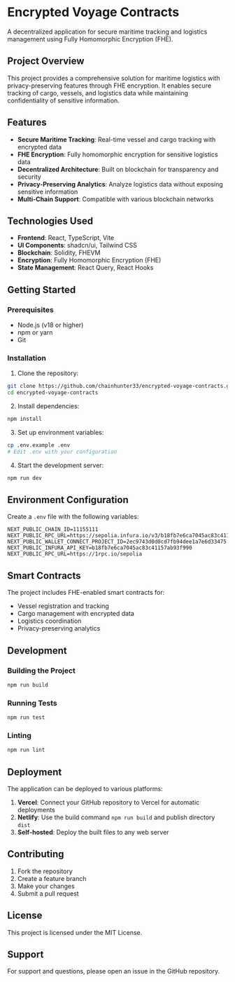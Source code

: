 # Encrypted Voyage Contracts

A decentralized application for secure maritime tracking and logistics management using Fully Homomorphic Encryption (FHE).

## Project Overview

This project provides a comprehensive solution for maritime logistics with privacy-preserving features through FHE encryption. It enables secure tracking of cargo, vessels, and logistics data while maintaining confidentiality of sensitive information.

## Features

- **Secure Maritime Tracking**: Real-time vessel and cargo tracking with encrypted data
- **FHE Encryption**: Fully homomorphic encryption for sensitive logistics data
- **Decentralized Architecture**: Built on blockchain for transparency and security
- **Privacy-Preserving Analytics**: Analyze logistics data without exposing sensitive information
- **Multi-Chain Support**: Compatible with various blockchain networks

## Technologies Used

- **Frontend**: React, TypeScript, Vite
- **UI Components**: shadcn/ui, Tailwind CSS
- **Blockchain**: Solidity, FHEVM
- **Encryption**: Fully Homomorphic Encryption (FHE)
- **State Management**: React Query, React Hooks

## Getting Started

### Prerequisites

- Node.js (v18 or higher)
- npm or yarn
- Git

### Installation

1. Clone the repository:
```bash
git clone https://github.com/chainhunter33/encrypted-voyage-contracts.git
cd encrypted-voyage-contracts
```

2. Install dependencies:
```bash
npm install
```

3. Set up environment variables:
```bash
cp .env.example .env
# Edit .env with your configuration
```

4. Start the development server:
```bash
npm run dev
```

## Environment Configuration

Create a `.env` file with the following variables:

```env
NEXT_PUBLIC_CHAIN_ID=11155111
NEXT_PUBLIC_RPC_URL=https://sepolia.infura.io/v3/b18fb7e6ca7045ac83c41157ab93f990
NEXT_PUBLIC_WALLET_CONNECT_PROJECT_ID=2ec9743d0d0cd7fb94dee1a7e6d33475
NEXT_PUBLIC_INFURA_API_KEY=b18fb7e6ca7045ac83c41157ab93f990
NEXT_PUBLIC_RPC_URL=https://1rpc.io/sepolia
```

## Smart Contracts

The project includes FHE-enabled smart contracts for:
- Vessel registration and tracking
- Cargo management with encrypted data
- Logistics coordination
- Privacy-preserving analytics

## Development

### Building the Project

```bash
npm run build
```

### Running Tests

```bash
npm run test
```

### Linting

```bash
npm run lint
```

## Deployment

The application can be deployed to various platforms:

1. **Vercel**: Connect your GitHub repository to Vercel for automatic deployments
2. **Netlify**: Use the build command `npm run build` and publish directory `dist`
3. **Self-hosted**: Deploy the built files to any web server

## Contributing

1. Fork the repository
2. Create a feature branch
3. Make your changes
4. Submit a pull request

## License

This project is licensed under the MIT License.

## Support

For support and questions, please open an issue in the GitHub repository.